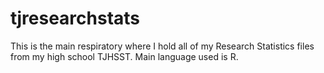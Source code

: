 # tjresearchstats
This is the main respiratory where I hold all of my Research Statistics files from my high school TJHSST. Main language used is R.

